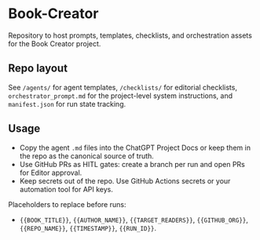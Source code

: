 # Book-Creator

Repository to host prompts, templates, checklists, and orchestration assets for the Book Creator project.

## Repo layout
See `/agents/` for agent templates, `/checklists/` for editorial checklists, `orchestrator_prompt.md` for the project-level system instructions, and `manifest.json` for run state tracking.

## Usage
- Copy the agent `.md` files into the ChatGPT Project Docs or keep them in the repo as the canonical source of truth.
- Use GitHub PRs as HITL gates: create a branch per run and open PRs for Editor approval.
- Keep secrets out of the repo. Use GitHub Actions secrets or your automation tool for API keys.

Placeholders to replace before runs:
- `{{BOOK_TITLE}}`, `{{AUTHOR_NAME}}`, `{{TARGET_READERS}}`, `{{GITHUB_ORG}}`, `{{REPO_NAME}}`, `{{TIMESTAMP}}`, `{{RUN_ID}}`.
